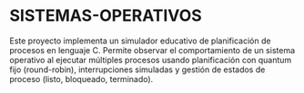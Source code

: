 # SISTEMAS-OPERATIVOS
Este proyecto implementa un simulador educativo de planificación de procesos en lenguaje C. Permite observar el comportamiento de un sistema operativo al ejecutar múltiples procesos usando planificación con quantum fijo (round-robin), interrupciones simuladas y gestión de estados de proceso (listo, bloqueado, terminado).
